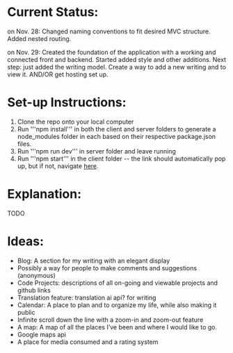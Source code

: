 # Current Status:

on Nov. 28: Changed naming conventions to fit desired MVC structure. Added nested routing.

on Nov. 29: Created the foundation of the application with a working and connected front and backend. Started added style and other additions. Next step: just added the writing model. Create a way to add a new writing and to view it. AND/OR get hosting set up.

# Set-up Instructions:
1. Clone the repo onto your local computer
2. Run '''npm install''' in both the client and server folders to generate a node_modules folder in each based on their respective package.json files.
3. Run '''npm run dev''' in server folder and leave running
4. Run '''npm start''' in the client folder -- the link should automatically pop up, but if not, navigate [here](https://pages.github.com/).

# Explanation:

TODO

# Ideas:

- Blog: A section for my writing with an elegant display
 - Possibly a way for people to make comments and suggestions (anonymous)
- Code Projects: descriptions of all on-going and viewable projects and github links
- Translation feature: translation ai api? for writing
- Calendar: A place to plan and to organize my life, while also making it public
 - Infinite scroll down the line with a zoom-in and zoom-out feature
- A map: A map of all the places I’ve been and where I would like to go.
 - Google maps api
- A place for media consumed and a rating system

